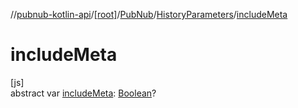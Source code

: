 //[pubnub-kotlin-api](../../../../index.md)/[[root]](../../index.md)/[PubNub](../index.md)/[HistoryParameters](index.md)/[includeMeta](include-meta.md)

# includeMeta

[js]\
abstract var [includeMeta](include-meta.md): [Boolean](https://kotlinlang.org/api/latest/jvm/stdlib/kotlin-stdlib/kotlin/-boolean/index.html)?
